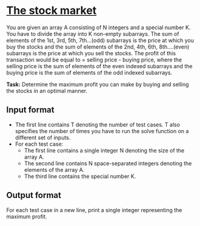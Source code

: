 # [The stock market][link]

You are given an array A consisting of N integers and a special number K. You have to divide the array into K non-empty subarrays. The sum of elements of the 1st, 3rd, 5th, 7th...(odd) subarrays is the price at which you buy the stocks and the sum of elements of the 2nd, 4th, 6th, 8th....(even) subarrays is the price at which you sell the stocks. The profit of this transaction would be equal to = selling price - buying price, where the selling price is the sum of elements of the even indexed subarrays and the buying price is the sum of elements of the odd indexed subarrays.

**Task:** Determine the maximum profit you can make by buying and selling the stocks in an optimal manner.

## Input format

- The first line contains T denoting the number of test cases. T also specifies the number of times you have to run the solve function on a different set of inputs.
- For each test case:
  - The first line contains a single integer N denoting the size of the array A.
  - The second line contains N space-separated integers denoting the elements of the array A.
  - The third line contains the special number K.

## Output format

For each test case in a new line, print a single integer representing the maximum profit.

[link]: https://www.hackerearth.com/practice/algorithms/dynamic-programming/2-dimensional/practice-problems/algorithm/the-stock-market-f51a84fd/

